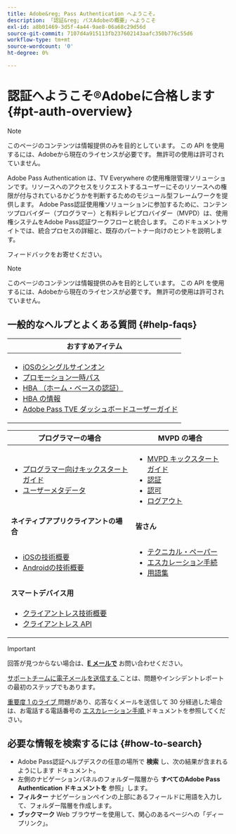 ```yaml
---
title: Adobe&reg; Pass Authentication へようこそ。
description: 「認証&reg; パスAdobeの概要」へようこそ
exl-id: a8b01469-3d5f-4a44-9ae8-06a68c29d56d
source-git-commit: 7107d4a915113fb237602143aafc350b776c55d6
workflow-type: tm+mt
source-wordcount: '0'
ht-degree: 0%

---
```


# 認証へようこそ®Adobeに合格します {#pt-auth-overview}

>[!NOTE]
>
>このページのコンテンツは情報提供のみを目的としています。 この API を使用するには、Adobeから現在のライセンスが必要です。 無許可の使用は許可されていません。

Adobe Pass Authentication は、TV Everywhere の使用権限管理ソリューションです。リソースへのアクセスをリクエストするユーザーにそのリソースへの権限が付与されているかどうかを判断するためのモジュール型フレームワークを提供します。 Adobe Pass認証使用権ソリューションに参加するために、コンテンツプロバイダー（プログラマー）と有料テレビプロバイダー（MVPD）は、使用権システムをAdobe Pass認証ワークフローと統合します。 このドキュメントサイトでは、統合プロセスの詳細と、既存のパートナー向けのヒントを説明します。

フィードバックをお寄せください。

>[!NOTE]
>
>このページのコンテンツは情報提供のみを目的としています。 この API を使用するには、Adobeから現在のライセンスが必要です。 無許可の使用は許可されていません。

## 一般的なヘルプとよくある質問 {#help-faqs}

| **おすすめアイテム** |
|---------------------------------------------------------------------------------------------------------------------------------------------------------------------------------------------------------------------------------------------------------------------------------------------------------------------------------------------------------------------------------------------------------------------------------------------------------------------------------------------------------------------|
| <ul><li>[iOSのシングルサインオン ](/help/authentication/apple-sso-overview.md)</li><li>[ プロモーション一時パス ](/help/authentication/promotional-temp-pass.md)</li><li>[HBA （ホーム・ベースの認証） ](/help/authentication/home-based-authn-tve.md)</li><li>[HBA の情報 ](https://dzf8vqv24eqhg.cloudfront.net/userfiles/258/326/ckfinder/files/AdobeNewsletterHBA.pdf)</li><li>[Adobe Pass TVE ダッシュボードユーザーガイド ](/help/authentication/tve-dashboard/new-tve-dashboard/tve-dashboard-overview.md)</li></ul> |

| **プログラマーの場合** | **MVPD の場合** |
|------------------------------------------------------------------------------|-------------------------------------------------------------------------------------------------|
| <ul><li>[ プログラマー向けキックスタートガイド ](/help/authentication/programmer-kickstart-guide.md)</li><li>[ ユーザーメタデータ ](/help/authentication/user-metadata.md)</li></ul> | <ul><li>[MVPD キックスタートガイド ](/help/authentication/mvpd-kickstart-guide.md)</li><li>[ 認証 ](/help/authentication/authn-usecase.md)</li><li>[ 認可 ](/help/authentication/authz-usecase.md)</li><li>[ ログアウト ](/help/authentication/usecase-mvpd-logout.md)</li></ul> |
| **ネイティブアプリクライアントの場合** | **皆さん** |
| <ul><li>[iOSの技術概要 ](/help/authentication/iostvos-sdk-overview.md)</li><li>[Androidの技術概要 ](/help/authentication/android-sdk-overview.md)</li></ul> | <ul><li>[ テクニカル・ペーパー ](/help/authentication/technical-paper.md)</li><li>[ エスカレーション手続 ](/help/authentication/escalation-procedures.md)</li><li>[ 用語集 ](/help/authentication/glossary.md)</li></ul> |
| **スマートデバイス用** | |
| <ul><li>[ クライアントレス技術概要 ](/help/authentication/rest-api-overview.md)</li><li>[ クライアントレス API](/help/authentication/rest-api-reference.md)</li></ul> | |

>[!IMPORTANT]
>
>回答が見つからない場合は、[**E メールで**](mailto:tve-support@adobe.com) お問い合わせください。
>
>[ サポートチームに電子メールを送信する ](mailto:tve-support@adobe.com) ことは、問題やインシデントレポートの最初のステップでもあります。
>
>[ 重要度 1 のライブ ](/help/authentication/escalation-procedures.md) 問題があり、応答なくメールを送信して 30 分経過した場合は、お電話する電話番号の [ エスカレーション手順 ](/help/authentication/escalation-procedures.md) ドキュメントを参照してください。
>


## 必要な情報を検索するには {#how-to-search}

* Adobe Pass認証ヘルプデスクの任意の場所で **検索** し、次の結果が含まれるようにします
ドキュメント。
* 左側のナビゲーションパネルのフォルダー階層から **すべてのAdobe Pass Authentication ドキュメントを** 参照」します。
* **フィルター** ナビゲーションペインの上部にあるフィールドに用語を入力して、フォルダー階層を作成します。
* **ブックマーク** Web ブラウザーを使用して、関心のあるページへの「ディープリンク」。
